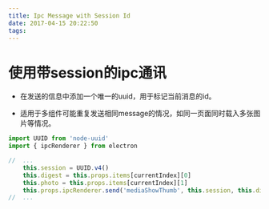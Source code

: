 ```yaml
---
title: Ipc Message with Session Id
date: 2017-04-15 20:22:50
tags:
---
```


# 使用带session的ipc通讯

* 在发送的信息中添加一个唯一的uuid，用于标记当前消息的id。

* 适用于多组件可能重复发送相同message的情况，如同一页面同时载入多张图片等情况。

<!-- more -->

```js
import UUID from 'node-uuid'
import { ipcRenderer } from electron

//	...
	this.session = UUID.v4()
	this.digest = this.props.items[currentIndex][0]
	this.photo = this.props.items[currentIndex][1]
	this.props.ipcRenderer.send('mediaShowThumb', this.session, this.digest, 210, 210)
//	...
```